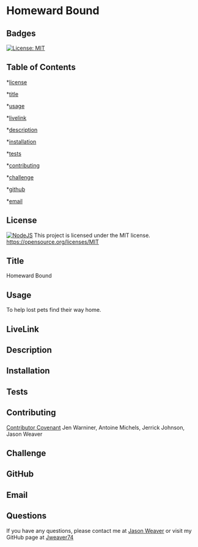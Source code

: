 # Homeward Bound
  ## Badges
  [![License: MIT](https://img.shields.io/badge/License-MIT-yellow.svg)](https://opensource.org/licenses/MIT)

  ## Table of Contents
  *[license](#license)

  *[title](#title)

  *[usage](#usage)

  *[livelink](#livelink)

  *[description](#description)

  *[installation](#installation)

  *[tests](#tests)

  *[contributing](#contributing)

  *[challenge](#challenge)

  *[github](#github)

  *[email](#email)

  ## License
  [![NodeJS](https://img.shields.io/badge/node.js-6DA55F?style=for-the-badge&logo=node.js&logoColor=white)](https://nodejs.org/en)
  This project is licensed under the MIT license.
  https://opensource.org/licenses/MIT


  ## Title
  Homeward Bound


  ## Usage
  To help lost pets find their way home.

  ## LiveLink
  


  ## Description
  


  ## Installation
  


  ## Tests
  


  ## Contributing
  [Contributor Covenant](https://www.contributor-covenant.org/)
  Jen Warniner, Antoine Michels, Jerrick Johnson, Jason Weaver


  ## Challenge
  


  ## GitHub
  


  ## Email
  


  ## Questions
  If you have any questions, please contact me at [Jason Weaver](Jamaweaver@yahoo.com) or visit my GitHub page at [Jweaver74](https://github.com/Jweaver74)

